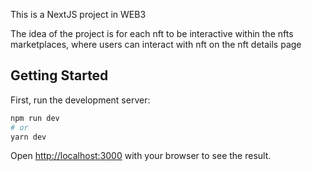 This is a NextJS project in WEB3

The idea of the project is for each nft to be interactive within the nfts marketplaces, where users can interact with nft on the nft details page

## Getting Started

First, run the development server:

```bash
npm run dev
# or
yarn dev
```

Open [http://localhost:3000](http://localhost:3000) with your browser to see the result.


